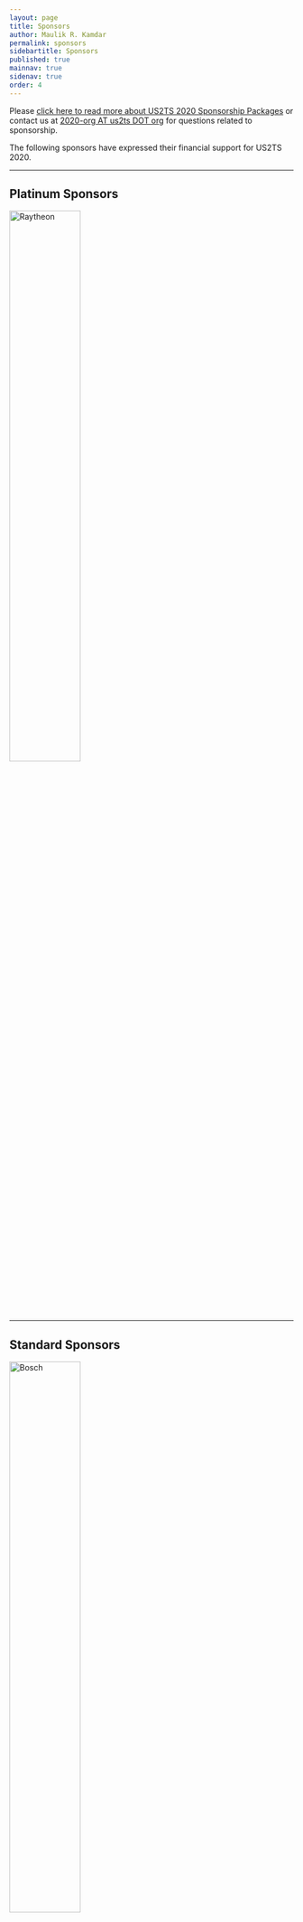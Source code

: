 ```yaml
---
layout: page
title: Sponsors
author: Maulik R. Kamdar
permalink: sponsors
sidebartitle: Sponsors
published: true
mainnav: true
sidenav: true
order: 4
---
```


Please [click here to read more about US2TS 2020 Sponsorship Packages](https://us2ts.org/sponsor_packages) or contact us at [2020-org AT us2ts DOT org](2020-org@us2ts.org) for questions related to sponsorship.

The following sponsors have expressed their financial support for US2TS 2020.

----------------------------------------------------------------

## Platinum Sponsors

[<img src="https://us2ts.org/images/us2ts-sponsor-bbn.png" alt="Raytheon" width="50%">](https://www.raytheon.com/ourcompany/bbn)

----------------------------------------------------------------

## Standard Sponsors

[<img src="https://us2ts.org/images/us2ts-sponsor-bosch.jpg" alt="Bosch" width="50%">](http://www.bosch.com/research)

----------------------------------------------------------------